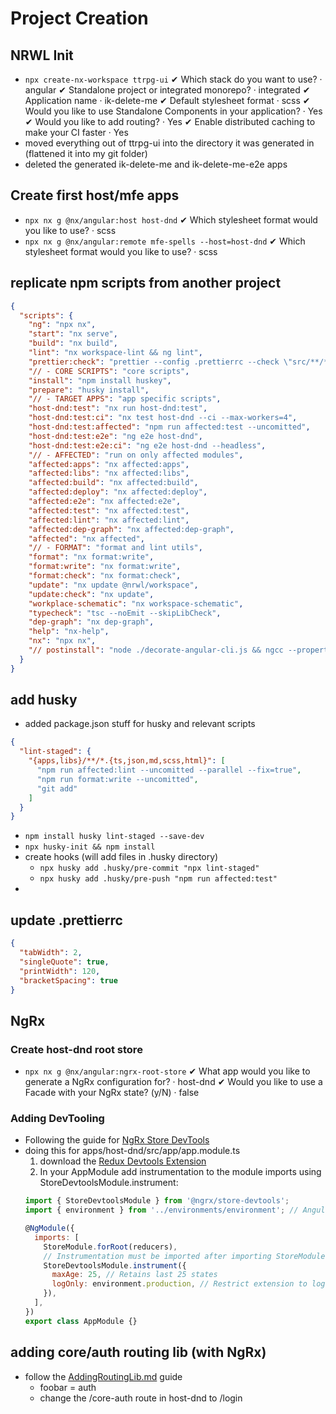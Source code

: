 # Project Creation

## NRWL Init

- `npx create-nx-workspace ttrpg-ui`
  ✔ Which stack do you want to use? · angular
  ✔ Standalone project or integrated monorepo? · integrated
  ✔ Application name · ik-delete-me
  ✔ Default stylesheet format · scss
  ✔ Would you like to use Standalone Components in your application? · Yes
  ✔ Would you like to add routing? · Yes
  ✔ Enable distributed caching to make your CI faster · Yes
- moved everything out of ttrpg-ui into the directory it was generated in (flattened it into my git folder)
- deleted the generated ik-delete-me and ik-delete-me-e2e apps

## Create first host/mfe apps

- `npx nx g @nx/angular:host host-dnd`
  ✔ Which stylesheet format would you like to use? · scss
- `npx nx g @nx/angular:remote mfe-spells --host=host-dnd`
  ✔ Which stylesheet format would you like to use? · scss

## replicate npm scripts from another project

```json
{
  "scripts": {
    "ng": "npx nx",
    "start": "nx serve",
    "build": "nx build",
    "lint": "nx workspace-lint && ng lint",
    "prettier:check": "prettier --config .prettierrc --check \"src/**/*.{ts,css,html}\"",
    "// - CORE SCRIPTS": "core scripts",
    "install": "npm install huskey",
    "prepare": "husky install",
    "// - TARGET APPS": "app specific scripts",
    "host-dnd:test": "nx run host-dnd:test",
    "host-dnd:test:ci": "nx test host-dnd --ci --max-workers=4",
    "host-dnd:test:affected": "npm run affected:test --uncomitted",
    "host-dnd:test:e2e": "ng e2e host-dnd",
    "host-dnd:test:e2e:ci": "ng e2e host-dnd --headless",
    "// - AFFECTED": "run on only affected modules",
    "affected:apps": "nx affected:apps",
    "affected:libs": "nx affected:libs",
    "affected:build": "nx affected:build",
    "affected:deploy": "nx affected:deploy",
    "affected:e2e": "nx affected:e2e",
    "affected:test": "nx affected:test",
    "affected:lint": "nx affected:lint",
    "affected:dep-graph": "nx affected:dep-graph",
    "affected": "nx affected",
    "// - FORMAT": "format and lint utils",
    "format": "nx format:write",
    "format:write": "nx format:write",
    "format:check": "nx format:check",
    "update": "nx update @nrwl/workspace",
    "update:check": "nx update",
    "workplace-schematic": "nx workspace-schematic",
    "typecheck": "tsc --noEmit --skipLibCheck",
    "dep-graph": "nx dep-graph",
    "help": "nx-help",
    "nx": "npx nx",
    "// postinstall": "node ./decorate-angular-cli.js && ngcc --propertites es2020 browser module main"
  }
}
```

## add husky

- added package.json stuff for husky and relevant scripts

```json
{
  "lint-staged": {
    "{apps,libs}/**/*.{ts,json,md,scss,html}": [
      "npm run affected:lint --uncomitted --parallel --fix=true",
      "npm run format:write --uncomitted",
      "git add"
    ]
  }
}
```

- `npm install husky lint-staged --save-dev`
- `npx husky-init && npm install`
- create hooks (will add files in .husky directory)
  - `npx husky add .husky/pre-commit "npx lint-staged"`
  - `npx husky add .husky/pre-push "npm run affected:test"`
-

## update .prettierrc

```json
{
  "tabWidth": 2,
  "singleQuote": true,
  "printWidth": 120,
  "bracketSpacing": true
}
```

## NgRx
### Create host-dnd root store
- `npx nx g @nx/angular:ngrx-root-store`
  ✔ What app would you like to generate a NgRx configuration for? · host-dnd
  ✔ Would you like to use a Facade with your NgRx state? (y/N) · false
### Adding DevTooling
- Following the guide for [NgRx Store DevTools](https://v7.ngrx.io/guide/store-devtools)
- doing this for apps/host-dnd/src/app/app.module.ts
  1. download the [Redux Devtools Extension](https://github.com/zalmoxisus/redux-devtools-extension/)
  2. In your AppModule add instrumentation to the module imports using StoreDevtoolsModule.instrument:
    ```javascript
    import { StoreDevtoolsModule } from '@ngrx/store-devtools';
    import { environment } from '../environments/environment'; // Angular CLI environemnt
    
    @NgModule({
      imports: [
        StoreModule.forRoot(reducers),
        // Instrumentation must be imported after importing StoreModule (config is optional)
        StoreDevtoolsModule.instrument({
          maxAge: 25, // Retains last 25 states
          logOnly: environment.production, // Restrict extension to log-only mode
        }),
      ],
    })
    export class AppModule {}
    ```

## adding core/auth routing lib (with NgRx)
- follow the [AddingRoutingLib.md](./AddingRoutingLib.md) guide
  - foobar = auth
  - change the /core-auth route in host-dnd to /login

